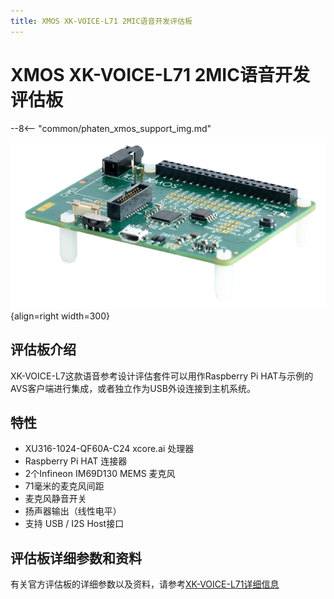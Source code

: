 ```yaml
---
title: XMOS XK-VOICE-L71 2MIC语音开发评估板
---
```


# XMOS XK-VOICE-L71 2MIC语音开发评估板

--8<-- "common/phaten_xmos_support_img.md"

<div class="result" markdown>

![XK-VOICE-L71 2MIC语音开发评估板](../../../assets/images/xk_voice_l71/XMOS_XK_VOICE_L71_Rev2.png "XK-VOICE-L71 2MIC语音开发评估板"){align=right width=300}

## 评估板介绍
XK-VOICE-L7这款语音参考设计评估套件可以用作Raspberry Pi HAT与示例的AVS客户端进行集成，或者独立作为USB外设连接到主机系统。

## 特性

- XU316-1024-QF60A-C24 xcore.ai 处理器
- Raspberry Pi HAT 连接器
- 2个Infineon IM69D130 MEMS 麦克风
- 71毫米的麦克风间距
- 麦克风静音开关
- 扬声器输出（线性电平）
- 支持 USB / I2S Host接口

## 评估板详细参数和资料
有关官方评估板的详细参数以及资料，请参考[XK-VOICE-L71详细信息](https://www.xmos.com/xk-voice-l71)



